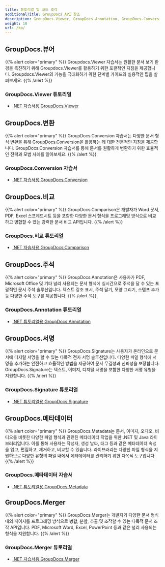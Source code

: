 ```yaml
---
title: 튜토리얼 및 코드 조각
additionalTitle: GroupDocs API 참조
description: GroupDocs.Viewer, GroupDocs.Annotation, GroupDocs.Conversion 및 기타 제품과 같은 GroupDocs 제품의 자습서 및 코드 조각입니다.
weight: 10
url: /ko/
---
```


## GroupDocs.뷰어
{{% alert color="primary" %}}
Groupdocs.Viewer 자습서는 원활한 문서 보기 환경을 촉진하기 위해 Groupdocs.Viewer를 활용하기 위한 포괄적인 지침을 제공합니다. Groupdocs.Viewer의 기능을 극대화하기 위한 단계별 가이드와 실용적인 팁을 살펴보세요.
{{% /alert %}}

### GroupDocs.Viewer 튜토리얼
- [.NET 자습서용 GroupDocs.Viewer](../viewer/ko/net/)


## GroupDocs.변환
{{% alert color="primary" %}}
GroupDocs.Conversion 자습서는 다양한 문서 형식 변환을 위해 GroupDocs.Conversion을 활용하는 데 대한 전문적인 지침을 제공합니다. GroupDocs.Conversion 자습서를 통해 문서를 원활하게 변환하기 위한 효율적인 전략과 모범 사례를 알아보세요.
{{% /alert %}}

### GroupDocs.Conversion 자습서
- [.NET 자습서용 GroupDocs.Conversion](../conversion/ko/net/)


## GroupDocs.비교
{{% alert color="primary" %}}
GroupDocs.Comparison은 개발자가 Word 문서, PDF, Excel 스프레드시트 등을 포함한 다양한 문서 형식을 프로그래밍 방식으로 비교하고 병합할 수 있는 강력한 문서 비교 API입니다.
{{% /alert %}}

### GroupDocs.비교 튜토리얼
- [.NET 자습서용 GroupDocs.Comparison](../comparison/ko/net/)


## GroupDocs.주석
{{% alert color="primary" %}}
GroupDocs.Annotation은 사용자가 PDF, Microsoft Office 및 기타 널리 사용되는 문서 형식에 실시간으로 주석을 달 수 있는 포괄적인 문서 주석 솔루션입니다. 텍스트 강조 표시, 주석 달기, 모양 그리기, 스탬프 추가 등 다양한 주석 도구를 제공합니다.
{{% /alert %}}

### GroupDocs.Annotation 튜토리얼
- [.NET 튜토리얼용 GroupDocs.Annotation](../annotation/ko/net/)


## GroupDocs.서명
{{% alert color="primary" %}}
GroupDocs.Signature는 사용자가 온라인으로 문서에 디지털 서명을 할 수 있는 다목적 전자 서명 솔루션입니다. 다양한 파일 형식에 서명을 추가하는 안전하고 효율적인 방법을 제공하여 문서 무결성과 신뢰성을 보장합니다. GroupDocs.Signature는 텍스트, 이미지, 디지털 서명을 포함한 다양한 서명 유형을 지원합니다.
{{% /alert %}}

### GroupDocs.Signature 튜토리얼
- [.NET 튜토리얼용 GroupDocs.Signature](../signature/ko/net/)


## GroupDocs.메타데이터
{{% alert color="primary" %}}
GroupDocs.Metadata는 문서, 이미지, 오디오, 비디오를 비롯한 다양한 파일 형식과 관련된 메타데이터 작업을 위한 .NET 및 Java 라이브러리입니다. 이를 통해 사용자는 작성자, 생성 날짜, 태그 등과 같은 메타데이터 속성을 읽고, 편집하고, 제거하고, 비교할 수 있습니다. 라이브러리는 다양한 파일 형식을 지원하므로 다양한 유형의 파일 내에서 메타데이터를 관리하기 위한 다목적 도구입니다.
{{% /alert %}}

### GroupDocs.메타데이터 자습서
- [.NET 튜토리얼용 GroupDocs.Metadata](../metadata/ko/net/)


## GroupDocs.Merger
{{% alert color="primary" %}}
GroupDocs.Merger는 개발자가 다양한 문서 형식 내의 페이지를 프로그래밍 방식으로 병합, 분할, 추출 및 조작할 수 있는 다목적 문서 조작 API입니다. PDF, Microsoft Word, Excel, PowerPoint 등과 같은 널리 사용되는 형식을 지원합니다.
{{% /alert %}}

### GroupDocs.Merger 튜토리얼
- [.NET 자습서용 GroupDocs.Merger](../merger/ko/net/)